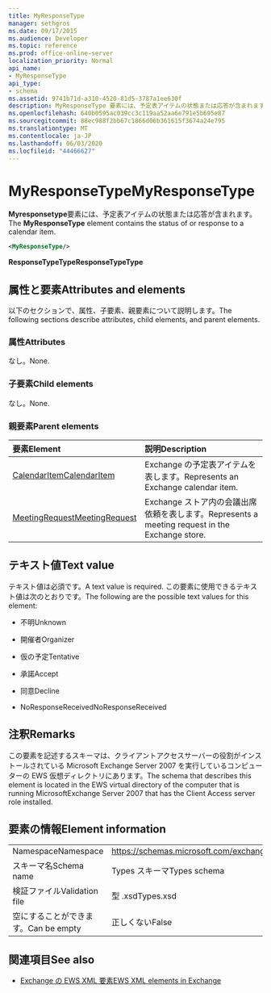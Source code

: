 ```yaml
---
title: MyResponseType
manager: sethgros
ms.date: 09/17/2015
ms.audience: Developer
ms.topic: reference
ms.prod: office-online-server
localization_priority: Normal
api_name:
- MyResponseType
api_type:
- schema
ms.assetid: 9741b71d-a310-4520-81d5-3787a1ee630f
description: MyResponseType 要素には、予定表アイテムの状態または応答が含まれます。
ms.openlocfilehash: 640b0595ac039cc3c119aa52aa6e791e5b695e87
ms.sourcegitcommit: 88ec988f2bb67c1866d06b361615f3674a24e795
ms.translationtype: MT
ms.contentlocale: ja-JP
ms.lasthandoff: 06/03/2020
ms.locfileid: "44466627"
---
```

# <a name="myresponsetype"></a><span data-ttu-id="afd5d-103">MyResponseType</span><span class="sxs-lookup"><span data-stu-id="afd5d-103">MyResponseType</span></span>

<span data-ttu-id="afd5d-104">**Myresponsetype**要素には、予定表アイテムの状態または応答が含まれます。</span><span class="sxs-lookup"><span data-stu-id="afd5d-104">The **MyResponseType** element contains the status of or response to a calendar item.</span></span> 
  
```xml
<MyResponseType/>
```

 <span data-ttu-id="afd5d-105">**ResponseTypeType**</span><span class="sxs-lookup"><span data-stu-id="afd5d-105">**ResponseTypeType**</span></span>
## <a name="attributes-and-elements"></a><span data-ttu-id="afd5d-106">属性と要素</span><span class="sxs-lookup"><span data-stu-id="afd5d-106">Attributes and elements</span></span>

<span data-ttu-id="afd5d-107">以下のセクションで、属性、子要素、親要素について説明します。</span><span class="sxs-lookup"><span data-stu-id="afd5d-107">The following sections describe attributes, child elements, and parent elements.</span></span>
  
### <a name="attributes"></a><span data-ttu-id="afd5d-108">属性</span><span class="sxs-lookup"><span data-stu-id="afd5d-108">Attributes</span></span>

<span data-ttu-id="afd5d-109">なし。</span><span class="sxs-lookup"><span data-stu-id="afd5d-109">None.</span></span>
  
### <a name="child-elements"></a><span data-ttu-id="afd5d-110">子要素</span><span class="sxs-lookup"><span data-stu-id="afd5d-110">Child elements</span></span>

<span data-ttu-id="afd5d-111">なし。</span><span class="sxs-lookup"><span data-stu-id="afd5d-111">None.</span></span>
  
### <a name="parent-elements"></a><span data-ttu-id="afd5d-112">親要素</span><span class="sxs-lookup"><span data-stu-id="afd5d-112">Parent elements</span></span>

|<span data-ttu-id="afd5d-113">**要素**</span><span class="sxs-lookup"><span data-stu-id="afd5d-113">**Element**</span></span>|<span data-ttu-id="afd5d-114">**説明**</span><span class="sxs-lookup"><span data-stu-id="afd5d-114">**Description**</span></span>|
|:-----|:-----|
|[<span data-ttu-id="afd5d-115">CalendarItem</span><span class="sxs-lookup"><span data-stu-id="afd5d-115">CalendarItem</span></span>](calendaritem.md) <br/> |<span data-ttu-id="afd5d-116">Exchange の予定表アイテムを表します。</span><span class="sxs-lookup"><span data-stu-id="afd5d-116">Represents an Exchange calendar item.</span></span>  <br/> |
|[<span data-ttu-id="afd5d-117">MeetingRequest</span><span class="sxs-lookup"><span data-stu-id="afd5d-117">MeetingRequest</span></span>](meetingrequest.md) <br/> |<span data-ttu-id="afd5d-118">Exchange ストア内の会議出席依頼を表します。</span><span class="sxs-lookup"><span data-stu-id="afd5d-118">Represents a meeting request in the Exchange store.</span></span>  <br/> |
   
## <a name="text-value"></a><span data-ttu-id="afd5d-119">テキスト値</span><span class="sxs-lookup"><span data-stu-id="afd5d-119">Text value</span></span>

<span data-ttu-id="afd5d-120">テキスト値は必須です。</span><span class="sxs-lookup"><span data-stu-id="afd5d-120">A text value is required.</span></span> <span data-ttu-id="afd5d-121">この要素に使用できるテキスト値は次のとおりです。</span><span class="sxs-lookup"><span data-stu-id="afd5d-121">The following are the possible text values for this element:</span></span>
  
- <span data-ttu-id="afd5d-122">不明</span><span class="sxs-lookup"><span data-stu-id="afd5d-122">Unknown</span></span>
    
- <span data-ttu-id="afd5d-123">開催者</span><span class="sxs-lookup"><span data-stu-id="afd5d-123">Organizer</span></span>
    
- <span data-ttu-id="afd5d-124">仮の予定</span><span class="sxs-lookup"><span data-stu-id="afd5d-124">Tentative</span></span>
    
- <span data-ttu-id="afd5d-125">承諾</span><span class="sxs-lookup"><span data-stu-id="afd5d-125">Accept</span></span>
    
- <span data-ttu-id="afd5d-126">同意</span><span class="sxs-lookup"><span data-stu-id="afd5d-126">Decline</span></span>
    
- <span data-ttu-id="afd5d-127">NoResponseReceived</span><span class="sxs-lookup"><span data-stu-id="afd5d-127">NoResponseReceived</span></span>
    
## <a name="remarks"></a><span data-ttu-id="afd5d-128">注釈</span><span class="sxs-lookup"><span data-stu-id="afd5d-128">Remarks</span></span>

<span data-ttu-id="afd5d-129">この要素を記述するスキーマは、クライアントアクセスサーバーの役割がインストールされている Microsoft Exchange Server 2007 を実行しているコンピューターの EWS 仮想ディレクトリにあります。</span><span class="sxs-lookup"><span data-stu-id="afd5d-129">The schema that describes this element is located in the EWS virtual directory of the computer that is running MicrosoftExchange Server 2007 that has the Client Access server role installed.</span></span>
  
## <a name="element-information"></a><span data-ttu-id="afd5d-130">要素の情報</span><span class="sxs-lookup"><span data-stu-id="afd5d-130">Element information</span></span>

|||
|:-----|:-----|
|<span data-ttu-id="afd5d-131">Namespace</span><span class="sxs-lookup"><span data-stu-id="afd5d-131">Namespace</span></span>  <br/> |https://schemas.microsoft.com/exchange/services/2006/types  <br/> |
|<span data-ttu-id="afd5d-132">スキーマ名</span><span class="sxs-lookup"><span data-stu-id="afd5d-132">Schema name</span></span>  <br/> |<span data-ttu-id="afd5d-133">Types スキーマ</span><span class="sxs-lookup"><span data-stu-id="afd5d-133">Types schema</span></span>  <br/> |
|<span data-ttu-id="afd5d-134">検証ファイル</span><span class="sxs-lookup"><span data-stu-id="afd5d-134">Validation file</span></span>  <br/> |<span data-ttu-id="afd5d-135">型 .xsd</span><span class="sxs-lookup"><span data-stu-id="afd5d-135">Types.xsd</span></span>  <br/> |
|<span data-ttu-id="afd5d-136">空にすることができます。</span><span class="sxs-lookup"><span data-stu-id="afd5d-136">Can be empty</span></span>  <br/> |<span data-ttu-id="afd5d-137">正しくない</span><span class="sxs-lookup"><span data-stu-id="afd5d-137">False</span></span>  <br/> |
   
## <a name="see-also"></a><span data-ttu-id="afd5d-138">関連項目</span><span class="sxs-lookup"><span data-stu-id="afd5d-138">See also</span></span>



- [<span data-ttu-id="afd5d-139">Exchange の EWS XML 要素</span><span class="sxs-lookup"><span data-stu-id="afd5d-139">EWS XML elements in Exchange</span></span>](ews-xml-elements-in-exchange.md)

